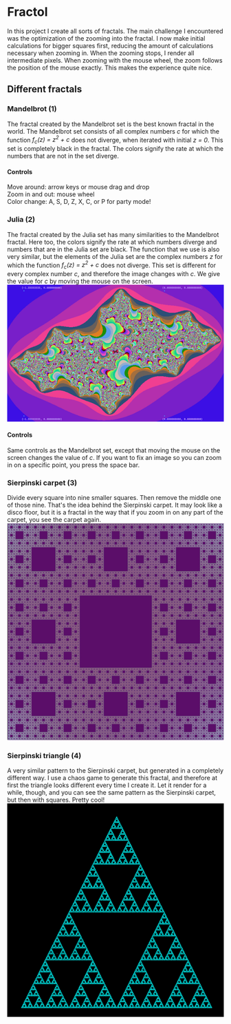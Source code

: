 # Fractol

In this project I create all sorts of fractals. The main challenge I encountered was the optimization of the zooming into the fractal. I now make initial calculations for bigger squares first, reducing the amount of calculations necessary when zooming in. When the zooming stops, I render all intermediate pixels. When zooming with the mouse wheel, the zoom follows the position of the mouse exactly. This makes the experience quite nice.

## Different fractals
### Mandelbrot (1)
The fractal created by the Mandelbrot set is the best known fractal in the world. The Mandelbrot set consists of all complex numbers _c_ for which the function _f<sub>c</sub>(z) = z<sup>2</sup> + c_ does not diverge, when iterated with initial _z = 0_. This set is completely black in the fractal. The colors signify the rate at which the numbers that are not in the set diverge. 



#### Controls
Move around: arrow keys or mouse drag and drop  
Zoom in and out: mouse wheel  
Color change: A, S, D, Z, X, C, or P for party mode!

### Julia (2)
The fractal created by the Julia set has many similarities to the Mandelbrot fractal. Here too, the colors signify the rate at which numbers diverge and numbers that are in the Julia set are black. The function that we use is also very similar, but the elements of the Julia set are the complex numbers _z_ for which the function _f<sub>c</sub>(z) = z<sup>2</sup> + c_ does not diverge. This set is different for every complex number _c_, and therefore the image changes with _c_. We give the value for _c_ by moving the mouse on the screen.  
![alt_text](./images/julia_1.png)

#### Controls
Same controls as the Mandelbrot set, except that moving the mouse on the screen changes the value of _c_. If you want to fix an image so you can zoom in on a specific point, you press the space bar.

### Sierpinski carpet (3)
Divide every square into nine smaller squares. Then remove the middle one of those nine. That's the idea behind the Sierpinski carpet. It may look like a disco floor, but it is a fractal in the way that if you zoom in on any part of the carpet, you see the carpet again.  
![alt_text](./images/carpet.png)

### Sierpinski triangle (4)
A very similar pattern to the Sierpinski carpet, but generated in a completely different way. I use a chaos game to generate this fractal, and therefore at first the triangle looks different every time I create it. Let it render for a while, though, and you can see the same pattern as the Sierpinski carpet, but then with squares. Pretty cool!
![alt_text](./images/triangle.png)
